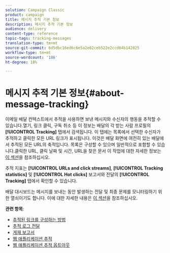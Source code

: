 ```yaml
---
solution: Campaign Classic
product: campaign
title: 메시지 추적 기본 정보
description: 메시지 추적 기본 정보
audience: delivery
content-type: reference
topic-tags: tracking-messages
translation-type: tm+mt
source-git-commit: 6d5dbc16ed6c6e5a2e62ceb522e2ccd64b142825
workflow-type: tm+mt
source-wordcount: '186'
ht-degree: 18%

---
```



# 메시지 추적 기본 정보{#about-message-tracking}

이메일 배달 컨텍스트에서 추적을 사용하면 보낸 메시지와 수신자의 행동을 추적할 수 있습니다.열기, 링크 클릭, 구독 취소 등 이 정보는 배달의 각 받는 사람 프로필의 **[!UICONTROL Tracking]** 탭에서 검색됩니다. 이 탭에는 목록에서 선택한 수신자가 추적하고 클릭한 모든 URL 링크가 표시됩니다. 이것은 배달 화면에 여전히 있는 배달에서 추적된 모든 URL의 축적입니다. 목록은 구성할 수 있으며 일반적으로 포함할 수 있습니다.클릭한 URL, 클릭 날짜 및 시간, URL을 찾은 문서 이 작업에 대한 자세한 정보는 [이 섹션](../../platform/using/editing-a-profile.md#tracking-tab)을 참조하십시오.

추적 지표는 **[!UICONTROL URLs and click streams]**, **[!UICONTROL Tracking statistics]** 및 **[!UICONTROL Hot clicks]** 보고서와 전달의 **[!UICONTROL Tracking]** 탭에서 확인할 수 있습니다.

배달 대시보드는 메시지를 보내는 동안 발생하는 전달 및 최종 문제를 모니터링하기 위한 열쇠이기도 합니다. 이에 대한 자세한 내용은 [이 섹션](../../delivery/using/delivery-dashboard.md)을 참조하십시오.

**관련 항목**:

* [추적된 링크를 구성하는 방법](../../delivery/using/how-to-configure-tracked-links.md)
* [추적 로그 전달](../../production/using/tracking-logs-issues.md)
* [게재 보고서](../../reporting/using/delivery-reports.md)
* [웹 애플리케이션 추적](../../web/using/tracking-a-web-application.md)
* [웹 애플리케이션 추적 옵트아웃](../../web/using/web-application-tracking-opt-out.md)
